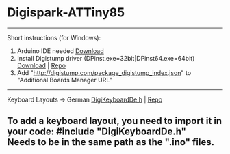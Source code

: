 # Digispark-ATTiny85
---
Short instructions (for Windows):
1. Arduino IDE needed [Download](https://www.arduino.cc/en/software)
2. Install Digistump driver (DPinst.exe=32bit|DPinst64.exe=64bit) [Download](https://github.com/digistump/DigistumpArduino/releases/download/1.6.7/Digistump.Drivers.zip) | [Repo](https://github.com/digistump/DigistumpArduino)
3. Add "http://digistump.com/package_digistump_index.json" to "Additional Boards Manager URL"
---
Keyboard Layouts
-> German [DigiKeyboardDe.h](https://raw.githubusercontent.com/adnanonline/DigistumpArduinoDe/master/digistump-avr/libraries/DigisparkKeyboard/DigiKeyboardDe.h) | [Repo](https://github.com/adnan-alhomssi/DigistumpArduinoDe)

To add a keyboard layout, you need to import it in your code: #include "DigiKeyboardDe.h"\
Needs to be in the same path as the ".ino" files.
---
